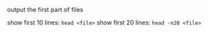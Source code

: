output the first part of files

show first 10 lines: `head <file>`
show first 20 lines: `head -n20 <file>`
